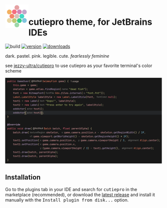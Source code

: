 <img alt="logo" src="src/main/resources/META-INF/pluginIcon.svg" align="left" width="75">

# cutiepro theme, for JetBrains IDEs
![build](https://github.com/jezzy-ultra/cutiepro-intellij-plugin/workflows/build/badge.svg)
[![version](https://img.shields.io/jetbrains/plugin/v/PLUGIN_ID.svg)](https://plugins.jetbrains.com/plugin/PLUGIN_ID)
[![downloads](https://img.shields.io/jetbrains/plugin/d/PLUGIN_ID.svg)](https://plugins.jetbrains.com/plugin/PLUGIN_ID)

<!-- Plugin description -->
dark. pastel. pink. legible. cute. *fearlessly feminine*

see [jezzy-ultra/cutiepro](https://github.com/jezzy-ultra/cutiepro) to use cutiepro as your favorite terminal's color scheme
<!-- Plugin description end -->

![screenshot](src/main/resources/screenshot.png)

## Installation
Go to the plugins tab in your IDE and search for <kbd>cutiepro</kbd> in the marketplace (recommended), or download the [latest release](https://github.com/jezzy-ultra/cutiepro-intellij-plugin/releases/latest) and install it manually with the <kbd>Install plugin from disk...</kbd> option.
